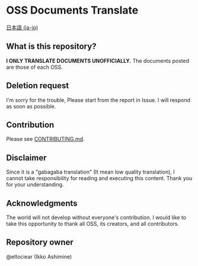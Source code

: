 # OSS Documents Translate
[日本語 (ja-jp)](./contents/ja-jp/README.md)

## What is this repository?
**I ONLY TRANSLATE DOCUMENTS UNOFFICIALLY.**
The documents posted are those of each OSS.

## Deletion request
I'm sorry for the trouble, Please start from the report in Issue.
I will respond as soon as possible.

## Contribution
Please see [CONTRIBUTING.md](./CONTRIBUTING.md).

## Disclaimer
Since it is a "gabagaba translation" (It mean low quality translation), I cannot take responsibility for reading and executing this content.
Thank you for your understanding.

## Acknowledgments
The world will not develop without everyone's contribution.
I would like to take this opportunity to thank all OSS, its creators, and all contributors.

## Repository owner
@eltociear (Ikko Ashimine)
